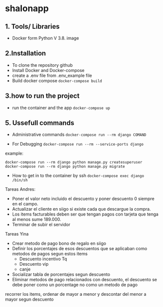 # shalonapp
## 1. Tools/ Libraries
-   Docker form Python V 3.8. image

## 2.Installation

-   To clone the repository github
-   Install Docker and Docker-compose
-   create a .env file from .env_example file
-   Build docker compose
``` docker-compose build ```

## 3.how to run the project
-   run the container and the app
``` docker-compose up ```


## 5. Ussefull commands
-   Administrative commands
``` docker-compose run --rm django COMAND ```

-   For Debugging
``` docker-compose run --rm --service-ports django ```

example:

``` docker-compose run --rm django python manage.py createsuperuser ```
``` docker-compose run --rm django python manage.py migrate ```

- How to get in to the container by ssh
``` docker-compose exec django /bin/sh ```


Tareas Andres:
- Poner el valor neto incluido el descuento y poner descuento 0 siempre en el campo.
- Actualizar el cliente en siigo si existe cada que descargue la compra.
- Los items facturables deben ser que tengan pagos con tarjeta que tenga al menos sume 189.000.
- Terminar de subir el servidor


Tareas Yina
- Crear metodo de pago bono de regalo en siigo
- Definir los porcentajes de esos descuentos que se aplicaban como metodos de pagos segun estos items 
    - Descuento incentivo Tq
    - Descuento vip
    - canje
- Socializar tabla de porcentajes segun descuento
- Eliminar metodos de pago relacionados con descuento, el descuento se debe poner como un porcentage no como un metodo de pago




recorrer los items, ordenar de mayor a menor y descontar del menor a mayor segun descuento